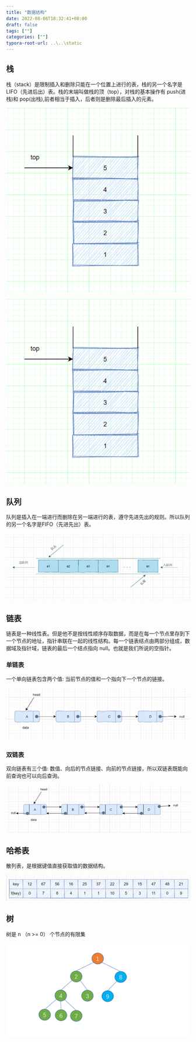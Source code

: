 ```yaml
---
title: "数据结构"
date: 2022-08-08T18:32:41+08:00
draft: false
tags: [""]
categories: [""]
typora-root-url: ..\..\static
---
```


## 栈

栈（stack）是限制插入和删除只能在一个位置上进行的表，栈的另一个名字是 LIFO（先进后出）表。栈的末端叫做栈的顶（top），对栈的基本操作有 push(进栈)和 pop(出栈),前者相当于插入，后者则是删除最后插入的元素。

![2222](/images/2222.1ksit1l8tlr4.png)

![2222](/images/2222.1ksit1l8tlr4.png)

## 队列

队列是插入在一端进行而删除在另一端进行的表，遵守先进先出的规则。所以队列的另一个名字是FIFO（先进先出）表。

![image-20201102214029660](/images/image-20201102214029660.7fol7xl7uz40.png)

## 链表

链表是一种线性表。但是他不是按线性顺序存取数据，而是在每一个节点里存到下一个节点的地址，指针串联在一起的线性结构。每一个链表结点由两部分组成，数据域及指针域，链表的最后一个结点指向 null。也就是我们所说的空指针。

### 单链表

一个单向链表包含两个值: 当前节点的值和一个指向下一个节点的链接。

![在这里插入图片描述](/images/20210321125110539.png)

### 双链表

双向链表有三个值: 数值、向后的节点链接、向前的节点链接，所以双链表既能向前查询也可以向后查询。

![双链表](/images/双链表.3cw4hra1g3q0.png)

## 哈希表

散列表，是根据键值直接获取值的数据结构。

![image-20201118121740324](/images/image-20201118121740324.26hu17vbf5fk.png)

## 树

树是 n （n >= 0） 个节点的有限集

![二叉树](/images/二叉树.6w6xnvay3v40.png)